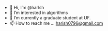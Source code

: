 - 👋 Hi, I’m @harlsh
- 👀 I’m interested in algorithms
- 🌱 I’m currently a graduate student at UF.
- 📫 How to reach me ... harish0796@gmail.com

<!---
harlsh/harlsh is a ✨ special ✨ repository because its `README.md` (this file) appears on your GitHub profile.
You can click the Preview link to take a look at your changes.
--->
